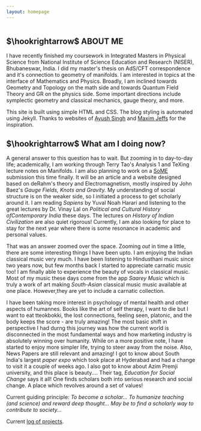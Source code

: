 ```yaml
---
layout: homepage
---
```


<div class="container">
  <section id="about">
    <div class="about-container">
      <div class="about-image">
        <img src="..\assets\images\monastery.jpg" class="about-img" alt="">
      </div>
      <div class="about-text">
        <h2>$\hookrightarrow$ ABOUT ME</h2>
        <p class="about-p">
          I have recently finished my coursework in Integrated Masters in Physical Science from National Institute of
          Science Education and Research (NISER), Bhubaneswar, India. I did my master's thesis on AdS/CFT correspondence
          and it's connection to geometry of manifolds. I am interested in topics at the interface of Mathematics and
          Physics. Broadly, I am inclined towards Geometry and Topology on the math side and towards Quantum Field
          Theory and GR on the physics side. Some important directions include symplectic geometry and classical
          mechanics, gauge theory, and more.</p>
          <!-- See my article on <em>The story of Mathematical Physics</em> in the bundle
          page for a sweeping account of interaction between the two sciences along with multiple viewpoints of
          mathematical physics as a field.  -->
        <p class="about-p">
          This site is built using simple HTML and CSS. The blog styling is automated using Jekyll. Thanks to websites
          of <a href="https://11de784a.github.io/">Ayush Singh</a> and <a href="https://mjeffs.net/">Maxim
            Jeffs</a> for the inspiration.</p>
      </div>
    </div>
  </section>

  <section id="now">
    <div class="now">
      <h2>$\hookrightarrow$ What am I doing now?</h2>
      <p>A general answer to this question has to wait. But zooming in to day-to-day life; academically, I am working
        through Terry Tao's Analysis 1 and TeXing lecture notes on Manifolds. I am also planning to work on a <a href="https://some.3b1b.co/">SoME</a>
        submission this time finally. It will be an article and a website designed based on deRahm's theory and
        Electromagnetism, mostly inspired by John Baez's <em>Gauge Fields, Knots and Gravity.</em> My
        understanding of social structure is on the weaker side, so I initiated a process to get scholarly around it. I
        am reading <em>Sapiens</em> by Yuval Noah Harari and listening to the great lectures by Dr. Vinay Lal on
        <em>Political
          and Cultural History ofContemporary India</em> these days. The lectures on <em>History of Indian
          Civilization</em> are also quiet rigorous! Currently, I am also looking for place to stay for the next year
        where there is some resonance in academic and personal values.
      </p>
      <p>That was an answer zoomed over the space. Zooming <em>out</em> in time a little, there are some interesting
        things I have been upto. I am enjoying the Indian classical music very much. I have
        been listening to Hindusthani music since two years now, but few months back I started to appreciate
        carnatic music too! I am finally able to experience the beauty of vocals in classical music. Most of my music
        these days come from the app <em>Saarey Music</em> which is truly a work of art making <em>South-Asian</em>
        classical music
        music available at one place. However,they are yet to include a carnatic collection.
      </p>
      <p> I have been taking more interest in psychology of mental health and other aspects of humannes. Books like the
        art of self therapy, I want to die but I want to eat tteokbokki, the
        lost connections, feeling seen, platonic, and the body keeps the score - are truly amazing! The most basic shift
        in perspective I had durng this journey was how the current world is disconnected in
        the most fundamental ways and how marketing industry is absolutely winning over humanity. While on a more
        positive note, I have started to enjoy more simpler life, trying to steer away from the noise. Also, News Papers
        are still relevant and amazing! I got to know about South India's largest <em>paper expo</em> which took place
        at Hyderabad and had a change to visit it a couple of weeks ago. I also got to know about Azim Premji
        university, and this place is beauty.... Their tag, <em>Education for Social Change</em> says it all! One finds
        scholars both into serious research and social change. A place which revolves around a set of values! </p>
      <p>Current guiding principle: <em>To become a scholar... To humanize teaching (and science) and reward deep
          thought... May be to find a scholarly way to contribute to society...</em></p>
      <p>Current <a href="">log of projects</a>.</p>
    </div>
  </section>

</div>